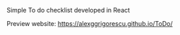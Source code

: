 Simple To do checklist developed in React

Preview website: https://alexggrigorescu.github.io/ToDo/
